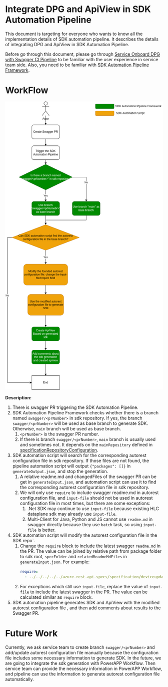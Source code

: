 # Integrate DPG and ApiView in SDK Automation Pipeline
This document is targeting for everyone who wants to know all the implementation details of SDK automation pipeline.
It describes the details of integrating DPG and ApiView in SDK Automation Pipeline.

Before go through this document, please go through [Service Onboard DPG with Swagger CI Pipeline](README.md) to be familiar with the user experience in service team side. Also, you need to be familiar with [SDK Automation Pipeline Framework](../sdkautomation/README.md).

# WorkFlow
![integrate-dpg-and-apiview](integrate-dpg-and-apiview.png)

__Description:__
1. There is swagger PR triggering the SDK Automation Pipeline.
2. SDK Automation Pipeline Framework checks whether there is a branch named `swagger/<prNumber>` in sdk repository. If yes, the branch `swagger/<prNumber>` will be used as base branch to generate SDK. Otherwise, `main` branch will be used as base branch.
   1. `<prNumber>` is the swagger PR number.
   2. If there is branch `swagger/<prNumber>`, `main` branch is usually used and sometimes not. It depends on the `mainRepository` defined in [specificationRepositoryConfiguration](../../specificationRepositoryConfiguration.json).
3. SDK automation script will search for the corresponding autorest configuration file in sdk repository. If those files are not found, the pipeline automation script will output `{"packages": []}` in `generateOutput.json`, and stop the generation.
   1. A relative readme.md and changedFiles of the swagger PR can be get in `generateInput.json`, and automation script can use it to find the corresponding autorest configuration file in sdk repository.
   2. We will only use `require` to include swagger readme.md in autorest configuration file, and `input-file` should not be used in autorest configuration file in most times, but there are some exceptions:
      1. .Net SDK may continue to use `input-file` because existing HLC dataplane sdk may already use `input-file`.
      2. Multi-Client for Java, Python and JS cannot use `readme.md` in swagger directly because they use `batch` task, so using `input-file` is better.
4. SDK automation script will modify the autorest configuration file in the SDK repo`.
   1. Change the `require` block to include the latest swagger `readme.md` in the PR. The value can be joined by relative path from package folder to sdk root, `specFolder` and `relatedReadmeMdFiles` in `generateInput.json`. For example:
      ```yaml
      require:
        - ../../../../../azure-rest-api-specs/specification/deviceupdate/data-plane/readme.md
      ```
   2. For exceptions which still use `input-file`, replace the value of `input-file` to include the latest swagger in the PR. The value can be calculated similar as `require` block.
5. SDK automation pipeline generates SDK and ApiView with the modified autorest configuration file , and then add comments about results to the Swagger PR.

# Future Work
Currently, we ask service team to create branch `swagger/<prNumber>` and add/update autorest configuration file manually because the configuration file includes some necessary information to generate SDK.
In the future, we are going to integrate the sdk generation with PowerAPP Workflow. Then service team can provide the necessary information in PowerAPP Workflow, and pipeline can use the information to generate autorest configuration file automatically. 